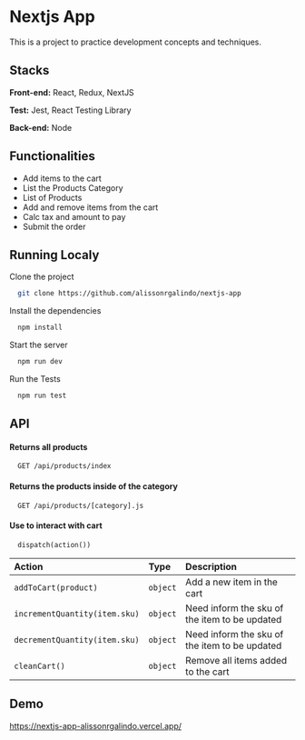 
# Nextjs App

This is a project to practice development concepts and techniques.


## Stacks

**Front-end:** React, Redux, NextJS

**Test:** Jest, React Testing Library

**Back-end:** Node


## Functionalities

- Add items to the cart
- List the Products Category
- List of Products
- Add and remove items from the cart
- Calc tax and amount to pay
- Submit the order


## Running Localy

Clone the project

```bash
  git clone https://github.com/alissonrgalindo/nextjs-app
```
Install the dependencies

```bash
  npm install
```

Start the server

```bash
  npm run dev
```

Run the Tests

```bash
  npm run test
```


## API

#### Returns all products

```http
  GET /api/products/index
```

#### Returns the products inside of the category

```http
  GET /api/products/[category].js
```

#### Use to interact with cart

```function
  dispatch(action())
```

| Action   | Type       | Description                           |
| :---------- | :--------- | :---------------------------------- |
| `addToCart(product)` | `object` | Add a new item in the cart |
| `incrementQuantity(item.sku)` | `object` | Need inform the sku of the item to be updated |
| `decrementQuantity(item.sku)` | `object` | Need inform the sku of the item to be updated |
| `cleanCart()` | `object` | Remove all items added to the cart |


## Demo

https://nextjs-app-alissonrgalindo.vercel.app/

